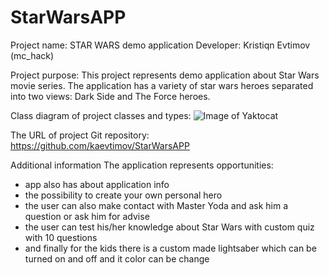 # StarWarsAPP
Project name: STAR WARS demo application
Developer: Kristiqn Evtimov (mc_hack)


Project purpose:
This project represents demo application about Star Wars movie series. The application has a variety of star wars heroes separated
into two views: Dark Side and The Force heroes. 

Class diagram of project classes and types:
![Image of Yaktocat](https://github.com/kaevtimov/StarWarsAPP/blob/master/diagram.bmp)




The URL of project Git repository: https://github.com/kaevtimov/StarWarsAPP

Additional information The application represents opportunities:
- app also has about application info
- the possibility to create your own personal hero 
- the user can also make contact with Master Yoda and ask him a question or ask him for advise 
- the user can test his/her knowledge about Star Wars with custom quiz with 10 questions 
- and finally for the kids there is a custom made lightsaber which can be turned on and off and it color can be change
